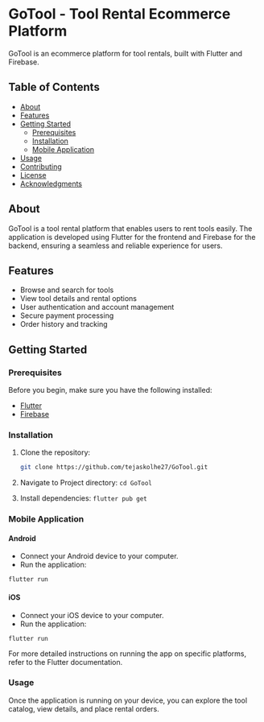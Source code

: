 # GoTool - Tool Rental Ecommerce Platform

GoTool is an ecommerce platform for tool rentals, built with Flutter and Firebase.

## Table of Contents

- [About](#about)
- [Features](#features)
- [Getting Started](#getting-started)
  - [Prerequisites](#prerequisites)
  - [Installation](#installation)
  - [Mobile Application](#mobile-application)
- [Usage](#usage)
- [Contributing](#contributing)
- [License](#license)
- [Acknowledgments](#acknowledgments)

## About

GoTool is a tool rental platform that enables users to rent tools easily. The application is developed using Flutter for the frontend and Firebase for the backend, ensuring a seamless and reliable experience for users.

## Features

- Browse and search for tools
- View tool details and rental options
- User authentication and account management
- Secure payment processing
- Order history and tracking

## Getting Started

### Prerequisites

Before you begin, make sure you have the following installed:

- [Flutter](https://flutter.dev/docs/get-started/install)
- [Firebase](https://firebase.google.com/docs/flutter/setup)

### Installation

1. Clone the repository:

   ```bash
   git clone https://github.com/tejaskolhe27/GoTool.git

2. Navigate to Project directory: ```cd GoTool```
3. Install dependencies: ```flutter pub get```

### Mobile Application

#### Android
- Connect your Android device to your computer.
- Run the application:
```
flutter run
```
#### iOS
- Connect your iOS device to your computer.
- Run the application:
```
flutter run
```
For more detailed instructions on running the app on specific platforms, refer to the Flutter documentation.

### Usage
Once the application is running on your device, you can explore the tool catalog, view details, and place rental orders.
